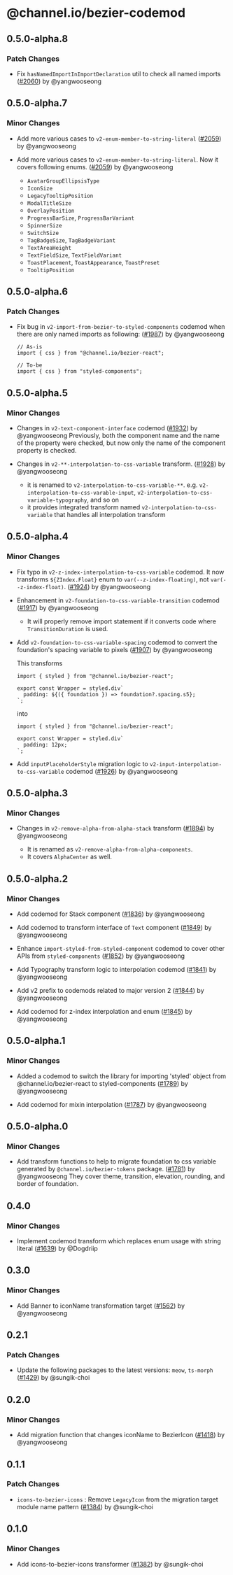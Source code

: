 # @channel.io/bezier-codemod

## 0.5.0-alpha.8

### Patch Changes

- Fix `hasNamedImportInImportDeclaration` util to check all named imports ([#2060](https://github.com/channel-io/bezier-react/pull/2060)) by @yangwooseong

## 0.5.0-alpha.7

### Minor Changes

- Add more various cases to `v2-enum-member-to-string-literal` ([#2059](https://github.com/channel-io/bezier-react/pull/2059)) by @yangwooseong

- Add more various cases to `v2-enum-member-to-string-literal`. Now it covers following enums. ([#2059](https://github.com/channel-io/bezier-react/pull/2059)) by @yangwooseong

  - `AvatarGroupEllipsisType`
  - `IconSize`
  - `LegacyTooltipPosition`
  - `ModalTitleSize`
  - `OverlayPosition`
  - `ProgressBarSize`, `ProgressBarVariant`
  - `SpinnerSize`
  - `SwitchSize`
  - `TagBadgeSize`, `TagBadgeVariant`
  - `TextAreaHeight`
  - `TextFieldSize`, `TextFieldVariant`
  - `ToastPlacement`, `ToastAppearance`, `ToastPreset`
  - `TooltipPosition`

## 0.5.0-alpha.6

### Patch Changes

- Fix bug in `v2-import-from-bezier-to-styled-components` codemod when there are only named imports as following: ([#1987](https://github.com/channel-io/bezier-react/pull/1987)) by @yangwooseong

  ```tsx
  // As-is
  import { css } from "@channel.io/bezier-react";

  // To-be
  import { css } from "styled-components";
  ```

## 0.5.0-alpha.5

### Minor Changes

- Changes in `v2-text-component-interface` codemod ([#1932](https://github.com/channel-io/bezier-react/pull/1932)) by @yangwooseong
  Previously, both the component name and the name of the property were checked, but now only the name of the component property is checked.

- Changes in `v2-**-interpolation-to-css-variable` transform. ([#1928](https://github.com/channel-io/bezier-react/pull/1928)) by @yangwooseong

  - it is renamed to `v2-interpolation-to-css-variable-**`. e.g. `v2-interpolation-to-css-varable-input`, `v2-interpolation-to-css-variable-typography`, and so on
  - it provides integrated transform named `v2-interpolation-to-css-variable` that handles all interpolation transform

## 0.5.0-alpha.4

### Minor Changes

- Fix typo in `v2-z-index-interpolation-to-css-variable` codemod. It now transforms `${ZIndex.Float}` enum to `var(--z-index-floating)`, not `var(--z-index-float)`. ([#1924](https://github.com/channel-io/bezier-react/pull/1924)) by @yangwooseong

- Enhancement in `v2-foundation-to-css-variable-transition` codemod ([#1917](https://github.com/channel-io/bezier-react/pull/1917)) by @yangwooseong

  - It will properly remove import statement if it converts code where `TransitionDuration` is used.

- Add `v2-foundation-to-css-variable-spacing` codemod to convert the foundation's spacing variable to pixels ([#1907](https://github.com/channel-io/bezier-react/pull/1907)) by @yangwooseong

  This transforms

  ```tsx
  import { styled } from "@channel.io/bezier-react";

  export const Wrapper = styled.div`
    padding: ${({ foundation }) => foundation?.spacing.s5};
  `;
  ```

  into

  ```tsx
  import { styled } from "@channel.io/bezier-react";

  export const Wrapper = styled.div`
    padding: 12px;
  `;
  ```

- Add `inputPlaceholderStyle` migration logic to `v2-input-interpolation-to-css-variable` codemod ([#1926](https://github.com/channel-io/bezier-react/pull/1926)) by @yangwooseong

## 0.5.0-alpha.3

### Minor Changes

- Changes in `v2-remove-alpha-from-alpha-stack` transform ([#1894](https://github.com/channel-io/bezier-react/pull/1894)) by @yangwooseong

  - It is renamed as `v2-remove-alpha-from-alpha-components`.
  - It covers `AlphaCenter` as well.

## 0.5.0-alpha.2

### Minor Changes

- Add codemod for Stack component ([#1836](https://github.com/channel-io/bezier-react/pull/1836)) by @yangwooseong

- Add codemod to transform interface of `Text` component ([#1849](https://github.com/channel-io/bezier-react/pull/1849)) by @yangwooseong

- Enhance `import-styled-from-styled-component` codemod to cover other APIs from `styled-components` ([#1852](https://github.com/channel-io/bezier-react/pull/1852)) by @yangwooseong

- Add Typography transform logic to interpolation codemod ([#1841](https://github.com/channel-io/bezier-react/pull/1841)) by @yangwooseong

- Add v2 prefix to codemods related to major version 2 ([#1844](https://github.com/channel-io/bezier-react/pull/1844)) by @yangwooseong

- Add codemod for z-index interpolation and enum ([#1845](https://github.com/channel-io/bezier-react/pull/1845)) by @yangwooseong

## 0.5.0-alpha.1

### Minor Changes

- Added a codemod to switch the library for importing 'styled' object from @channel.io/bezier-react to styled-components ([#1789](https://github.com/channel-io/bezier-react/pull/1789)) by @yangwooseong

- Add codemod for mixin interpolation ([#1787](https://github.com/channel-io/bezier-react/pull/1787)) by @yangwooseong

## 0.5.0-alpha.0

### Minor Changes

- Add transform functions to help to migrate foundation to css variable generated by `@channel.io/bezier-tokens` package. ([#1781](https://github.com/channel-io/bezier-react/pull/1781)) by @yangwooseong
  They cover theme, transition, elevation, rounding, and border of foundation.

## 0.4.0

### Minor Changes

- Implement codemod transform which replaces enum usage with string literal ([#1639](https://github.com/channel-io/bezier-react/pull/1639)) by @Dogdriip

## 0.3.0

### Minor Changes

- Add Banner to iconName transformation target ([#1562](https://github.com/channel-io/bezier-react/pull/1562)) by @yangwooseong

## 0.2.1

### Patch Changes

- Update the following packages to the latest versions: `meow`, `ts-morph` ([#1429](https://github.com/channel-io/bezier-react/pull/1429)) by @sungik-choi

## 0.2.0

### Minor Changes

- Add migration function that changes iconName to BezierIcon ([#1418](https://github.com/channel-io/bezier-react/pull/1418)) by @yangwooseong

## 0.1.1

### Patch Changes

- `icons-to-bezier-icons` : Remove `LegacyIcon` from the migration target module name pattern ([#1384](https://github.com/channel-io/bezier-react/pull/1384)) by @sungik-choi

## 0.1.0

### Minor Changes

- Add icons-to-bezier-icons transformer ([#1382](https://github.com/channel-io/bezier-react/pull/1382)) by @sungik-choi
